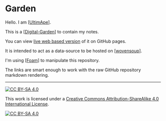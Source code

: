 # Garden

Hello. I am [[UltimApe]].

This is a [[Digital-Garden]] to contain my notes.

You can view [live web based version](https://ultimape.github.io/garden/) of it on GitHub pages.

It is intended to act as a data-source to be hosted on [[wovensoup]].

I'm using [[Foam]] to manipulate this repository.

The links are smart enough to work with the raw GitHub repository markdown rendering.

----

[![CC BY-SA 4.0][cc-by-sa-shield]][cc-by-sa]

This work is licensed under a
[Creative Commons Attribution-ShareAlike 4.0 International License][cc-by-sa].

[![CC BY-SA 4.0][cc-by-sa-image]][cc-by-sa]

[cc-by-sa]: http://creativecommons.org/licenses/by-sa/4.0/
[cc-by-sa-image]: https://licensebuttons.net/l/by-sa/4.0/88x31.png
[cc-by-sa-shield]: https://img.shields.io/badge/License-CC%20BY--SA%204.0-lightgrey.svg

[//begin]: # "Autogenerated link references for markdown compatibility"
[UltimApe]: weeds/people/person/ultimape.md "About: UltimApe"
[Digital-Garden]: weeds/meta/digital-garden.md "Digital-Garden"
[wovensoup]: weeds/websites/personal/wovensoup.md "About: Wovensoup"
[Foam]: weeds/software/tools/Foam.md "software/tools/Foam"
[//end]: # "Autogenerated link references"